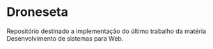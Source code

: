 # Droneseta
Repositório destinado a implementação do último trabalho da matéria Desenvolvimento de sistemas para Web.